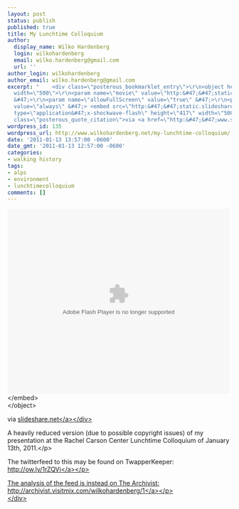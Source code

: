 ```yaml
---
layout: post
status: publish
published: true
title: My Lunchtime Colloquium
author:
  display_name: Wilko Hardenberg
  login: wilkohardenberg
  email: wilko.hardenberg@gmail.com
  url: ''
author_login: wilkohardenberg
author_email: wilko.hardenberg@gmail.com
excerpt: "    <div class=\"posterous_bookmarklet_entry\">\r\n<object height=\"417\"
  width=\"500\">\r\n<param name=\"movie\" value=\"http:&#47;&#47;static.slidesharecdn.com&#47;swf&#47;ssplayer2.swf?doc=lunchtimecolloquiumreduxhardenberg-110113073417-phpapp01&amp;stripped_title=lunchtime-colloquiumredux-hardenberg\"
  &#47;>\r\n<param name=\"allowFullScreen\" value=\"true\" &#47;>\r\n<param name=\"allowScriptAccess\"
  value=\"always\" &#47;> <embed src=\"http:&#47;&#47;static.slidesharecdn.com&#47;swf&#47;ssplayer2.swf?doc=lunchtimecolloquiumreduxhardenberg-110113073417-phpapp01&amp;stripped_title=lunchtime-colloquiumredux-hardenberg\"
  type=\"application&#47;x-shockwave-flash\" height=\"417\" width=\"500\"><&#47;embed>\r\n<&#47;object>\r\n<div
  class=\"posterous_quote_citation\">via <a href=\"http:&#47;&#47;www.slideshare.net&#47;wilkohardenberg&#47;lunchtime-colloquiumredux-hardenberg\">slideshare.net<&#47;a><&#47;div>\r\n"
wordpress_id: 135
wordpress_url: http://www.wilkohardenberg.net/my-lunchtime-colloquium/
date: '2011-01-13 13:57:00 -0600'
date_gmt: '2011-01-13 12:57:00 -0600'
categories:
- walking history
tags:
- alps
- environment
- lunchtimecolloquium
comments: []
---
```

<div class="posterous_bookmarklet_entry">
<object height="417" width="500"><param name="movie" value="http:&#47;&#47;static.slidesharecdn.com&#47;swf&#47;ssplayer2.swf?doc=lunchtimecolloquiumreduxhardenberg-110113073417-phpapp01&amp;stripped_title=lunchtime-colloquiumredux-hardenberg" &#47;><param name="allowFullScreen" value="true" &#47;><param name="allowScriptAccess" value="always" &#47;><embed src="http:&#47;&#47;static.slidesharecdn.com&#47;swf&#47;ssplayer2.swf?doc=lunchtimecolloquiumreduxhardenberg-110113073417-phpapp01&amp;stripped_title=lunchtime-colloquiumredux-hardenberg" type="application&#47;x-shockwave-flash" height="417" width="500"><&#47;embed><br />
<&#47;object></p>
<div class="posterous_quote_citation">via <a href="http:&#47;&#47;www.slideshare.net&#47;wilkohardenberg&#47;lunchtime-colloquiumredux-hardenberg">slideshare.net<&#47;a><&#47;div><br />
<a id="more"></a><a id="more-135"></a>
<p>A heavily reduced version (due to possible copyright issues) of my presentation at the Rachel Carson Center Lunchtime Colloquium of January 13th, 2011.<&#47;p></p>
<p>The twitterfeed to this may be found on TwapperKeeper: <a href="http:&#47;&#47;ow.ly&#47;1rZQVi">http:&#47;&#47;ow.ly&#47;1rZQVi<&#47;a><&#47;p></p>
<p>The analysis of the feed is instead on The Archivist: <a href="http:&#47;&#47;archivist.visitmix.com&#47;wilkohardenberg&#47;1">http:&#47;&#47;archivist.visitmix.com&#47;wilkohardenberg&#47;1<&#47;a><&#47;p><br />
<&#47;div></p>

